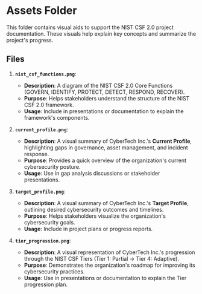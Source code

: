 # Assets Folder

This folder contains visual aids to support the NIST CSF 2.0 project documentation. These visuals help explain key concepts and summarize the project's progress.

## Files
1. **`nist_csf_functions.png`**:  
   - **Description**: A diagram of the NIST CSF 2.0 Core Functions (GOVERN, IDENTIFY, PROTECT, DETECT, RESPOND, RECOVER).  
   - **Purpose**: Helps stakeholders understand the structure of the NIST CSF 2.0 framework.  
   - **Usage**: Include in presentations or documentation to explain the framework's components.  

2. **`current_profile.png`**:  
   - **Description**: A visual summary of CyberTech Inc.'s **Current Profile**, highlighting gaps in governance, asset management, and incident response.  
   - **Purpose**: Provides a quick overview of the organization's current cybersecurity posture.  
   - **Usage**: Use in gap analysis discussions or stakeholder presentations.  

3. **`target_profile.png`**:  
   - **Description**: A visual summary of CyberTech Inc.'s **Target Profile**, outlining desired cybersecurity outcomes and timelines.  
   - **Purpose**: Helps stakeholders visualize the organization's cybersecurity goals.  
   - **Usage**: Include in project plans or progress reports.  

4. **`tier_progression.png`**:  
   - **Description**: A visual representation of CyberTech Inc.'s progression through the NIST CSF Tiers (Tier 1: Partial → Tier 4: Adaptive).  
   - **Purpose**: Demonstrates the organization's roadmap for improving its cybersecurity practices.  
   - **Usage**: Use in presentations or documentation to explain the Tier progression plan.
